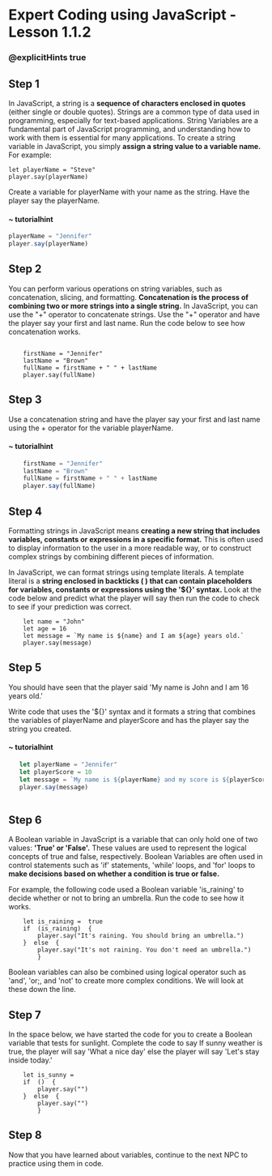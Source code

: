 # Expert Coding using JavaScript - Lesson 1.1.2
### @explicitHints true

## Step 1

In JavaScript, a string is a **sequence of characters enclosed in quotes** (either single or double quotes). Strings are a common type of data used in programming, especially for text-based applications.
 String Variables are a fundamental part of JavaScript programming, and understanding how to work with them is essential for many applications. 
 To create a string variable in JavaScript, you simply **assign a string value to a variable name.**
 For example:

    let playerName = "Steve"
    player.say(playerName)

Create a variable for playerName with your name as the string. Have the player say the playerName.

#### ~ tutorialhint

```javascript
playerName = "Jennifer"
player.say(playerName)

```

## Step 2

You can perform various operations on string variables, such as concatenation, slicing, and formatting. **Concatenation is the process of combining two or more strings into a single string.** In JavaScript, you can use the "+" operator to concatenate strings. Use the "+" operator and have the player say your first and last name. Run the code below to see how concatenation works. 
```template

    firstName = "Jennifer"
    lastName = "Brown"
    fullName = firstName + " " + lastName 
    player.say(fullName)
```

## Step 3

Use a concatenation string and have the player say your first and last name using the + operator for the variable playerName.

  #### ~ tutorialhint

```javascript
    firstName = "Jennifer"
    lastName = "Brown"
    fullName = firstName + " " + lastName 
    player.say(fullName)
```

## Step 4

Formatting strings in JavaScript means **creating a new string that includes variables, constants or expressions in a specific format.** This is often used to display information to the user in a more readable way, or to construct complex strings by combining different pieces of information.

In JavaScript, we can format strings using template literals. A template literal is a **string enclosed in backticks (  ) that can contain placeholders for variables, constants or expressions using the '${}' syntax.**
Look at the code below and predict what the player will say then run the code to check to see if your prediction was correct. 

```template
    let name = "John"
    let age = 16 
    let message = `My name is ${name} and I am ${age} years old.`  
    player.say(message)
```

## Step 5

You should have seen that the player said 'My name is John and I am 16 years old.'

Write code that uses the '${}' syntax and it formats a string that combines the variables of playerName and playerScore and has the player say the string you created. 

  #### ~ tutorialhint
```javascript
   let playerName = "Jennifer"
   let playerScore = 10
   let message = `My name is ${playerName} and my score is ${playerScore}.`  
   player.say(message)
   
```


## Step 6

A Boolean variable in JavaScript is a variable that can only hold one of two values: **'True' or 'False'.** These values are used to represent the logical concepts of true and false, respectively. Boolean Variables are often used in control statements such as 'if' statements, 'while' loops, and 'for' loops to **make decisions based on whether a condition is true or false.** 

For example, the following code used a Boolean variable 'is_raining' to decide whether or not to bring an umbrella. Run the code to see how it works. 
```template
    let is_raining =  true
    if  (is_raining)  {
	    player.say("It's raining. You should bring an umbrella.")
	}  else  {
		player.say("It's not raining. You don't need an umbrella.")
		}
```
Boolean variables can also be combined using logical operator such as 'and', 'or;, and 'not' to create more complex conditions. We will look at these down the line.

## Step 7

In the space below, we have started the code for you to create a Boolean variable that tests for sunlight.  Complete the code to say If sunny weather is true, the player will say 'What a nice day' else the player will say 'Let's stay inside today.'
```template
    let is_sunny =  
    if  ()  {
	    player.say("")
	}  else  {
		player.say("")
		}
```

## Step 8

Now that you have learned about variables, continue to the next NPC to practice using them in code. 
